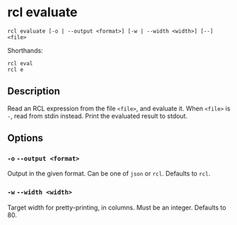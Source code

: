 # rcl evaluate

    rcl evaluate [-o | --output <format>] [-w | --width <width>] [--] <file>

Shorthands:

    rcl eval
    rcl e

## Description

Read an RCL expression from the file `<file>`, and evaluate it. When `<file>`
is `-`, read from stdin instead. Print the evaluated result to stdout.

## Options

### `-o` `--output <format>`

Output in the given format. Can be one of `json` or `rcl`. Defaults to `rcl`.

### `-w` `--width <width>`

Target width for pretty-printing, in columns. Must be an integer. Defaults to 80.
